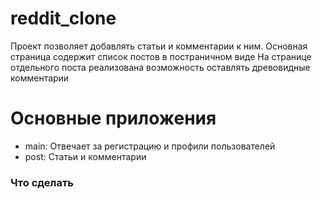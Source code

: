 # reddit_clone

Проект позволяет добавлять статьи и комментарии к ним.
Основная страница содержит список постов в постраничном виде
На странице отдельного поста реализована возможность оставлять древовидные комментарии

# Основные приложения
- main: Отвечает за регистрацию и профили пользователей
- post: Статьи и комментарии


### Что сделать
